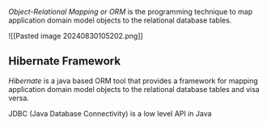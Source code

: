 *Object-Relational Mapping or ORM* is the programming technique to map application domain model objects to the relational database tables.

![[Pasted image 20240830105202.png]]

## Hibernate Framework

*Hibernate* is a java based ORM tool that provides a framework for mapping application domain model objects to the relational database tables and visa versa.

JDBC (Java Database Connectivity) is a low level API in Java